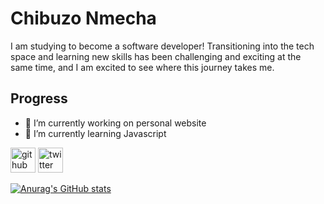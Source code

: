 # Chibuzo Nmecha
I am studying to become a software developer! Transitioning into the tech space and learning new skills has been challenging and exciting at the same time, and I am excited to see where this journey takes me. 

## Progress
- 🔭 I’m currently working on personal website
- 🌱 I’m currently learning Javascript

[<img src='https://cdn.jsdelivr.net/npm/simple-icons@3.0.1/icons/github.svg' alt='github' height='40'>](https://github.com/https://github.com/ChibuzoNE)  [<img src='https://cdn.jsdelivr.net/npm/simple-icons@3.0.1/icons/twitter.svg' alt='twitter' height='40'>](https://twitter.com/@eke_nmecha)  

[![Anurag's GitHub stats](https://github-readme-stats.vercel.app/api?username=ChibuzoNE)](https://github.com/anuraghazra/github-readme-stats)

